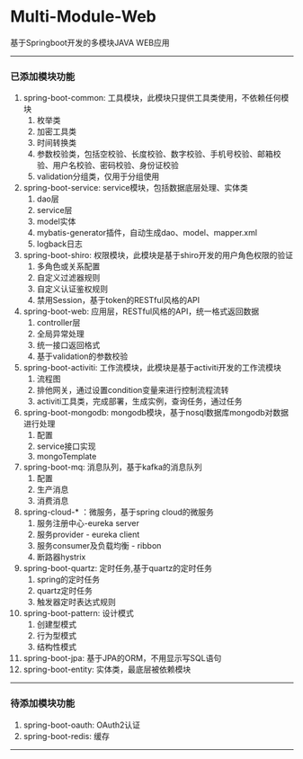 # **Multi-Module-Web**
基于Springboot开发的多模块JAVA WEB应用

---
### 已添加模块功能
1. spring-boot-common: 工具模块，此模块只提供工具类使用，不依赖任何模块
    1. 枚举类
    2. 加密工具类
    3. 时间转换类
    4. 参数校验类，包括空校验、长度校验、数字校验、手机号校验、邮箱校验、用户名校验、密码校验、身份证校验
    5. validation分组类，仅用于分组使用
2. spring-boot-service: service模块，包括数据底层处理、实体类
    1. dao层
    2. service层
    3. model实体
    4. mybatis-generator插件，自动生成dao、model、mapper.xml
    5. logback日志
3. spring-boot-shiro: 权限模块，此模块是基于shiro开发的用户角色权限的验证
    1. 多角色或关系配置
    2. 自定义过滤器规则
    3. 自定义认证鉴权规则
    4. 禁用Session，基于token的RESTful风格的API
4. spring-boot-web: 应用层，RESTful风格的API，统一格式返回数据
    1. controller层
    2. 全局异常处理
    3. 统一接口返回格式
    4. 基于validation的参数校验
5. spring-boot-activiti: 工作流模块，此模块是基于activiti开发的工作流模块
    1. 流程图
    2. 排他网关，通过设置condition变量来进行控制流程流转
    3. activiti工具类，完成部署，生成实例，查询任务，通过任务
6. spring-boot-mongodb: mongodb模块，基于nosql数据库mongodb对数据进行处理
    1. 配置
    2. service接口实现
    3. mongoTemplate
7. spring-boot-mq: 消息队列，基于kafka的消息队列
    1. 配置
    2. 生产消息
    3. 消费消息
8. spring-cloud-* ：微服务，基于spring cloud的微服务
    1. 服务注册中心-eureka server
    2. 服务provider - eureka client
    3. 服务consumer及负载均衡 - ribbon
    4. 断路器hystrix
9. spring-boot-quartz: 定时任务,基于quartz的定时任务
    1. spring的定时任务
    2. quartz定时任务
    3. 触发器定时表达式规则
10. spring-boot-pattern: 设计模式
    1. 创建型模式
    2. 行为型模式
    3. 结构性模式
11. spring-boot-jpa: 基于JPA的ORM，不用显示写SQL语句
12. spring-boot-entity: 实体类，最底层被依赖模块
---
### 待添加模块功能

1. spring-boot-oauth: OAuth2认证
2. spring-boot-redis: 缓存

---
